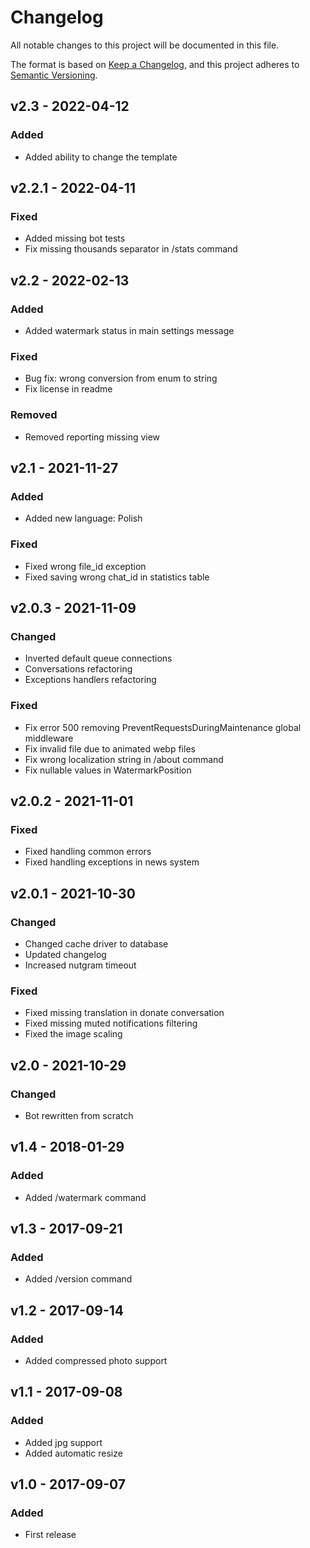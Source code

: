 # Changelog

All notable changes to this project will be documented in this file.

The format is based on [Keep a Changelog](https://keepachangelog.com/en/1.0.0/), and this project adheres
to [Semantic Versioning](https://semver.org/spec/v2.0.0.html).

## v2.3 - 2022-04-12

### Added
- Added ability to change the template

## v2.2.1 - 2022-04-11

### Fixed
- Added missing bot tests
- Fix missing thousands separator in /stats command

## v2.2 - 2022-02-13

### Added
- Added watermark status in main settings message

### Fixed
- Bug fix: wrong conversion from enum to string
- Fix license in readme

### Removed
- Removed reporting missing view

## v2.1 - 2021-11-27

### Added

- Added new language: Polish

### Fixed

- Fixed wrong file_id exception
- Fixed saving wrong chat_id in statistics table

## v2.0.3 - 2021-11-09

### Changed

- Inverted default queue connections
- Conversations refactoring
- Exceptions handlers refactoring

### Fixed

- Fix error 500 removing PreventRequestsDuringMaintenance global middleware
- Fix invalid file due to animated webp files
- Fix wrong localization string in /about command
- Fix nullable values in WatermarkPosition

## v2.0.2 - 2021-11-01

### Fixed

- Fixed handling common errors
- Fixed handling exceptions in news system

## v2.0.1 - 2021-10-30

### Changed

- Changed cache driver to database
- Updated changelog
- Increased nutgram timeout

### Fixed

- Fixed missing translation in donate conversation
- Fixed missing muted notifications filtering
- Fixed the image scaling

## v2.0 - 2021-10-29

### Changed

- Bot rewritten from scratch

## v1.4 - 2018-01-29

### Added

- Added /watermark command

## v1.3 - 2017-09-21

### Added

- Added /version command

## v1.2 - 2017-09-14
### Added

- Added compressed photo support

## v1.1 - 2017-09-08
### Added

- Added jpg support
- Added automatic resize

## v1.0 - 2017-09-07
### Added

- First release
